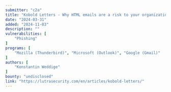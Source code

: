 ```yaml
---
submitter: "c2a"
title: "Kobold Letters - Why HTML emails are a risk to your organization"
date: "2024-03-31"
added: "2024-11-03"
description: ""
vulnerabilities: [
    "Phishing"
]
programs: [
    "Mozilla (Thunderbird)", "Microsoft (Outlook)", "Google (Gmail)"
]
authors: [
    "Konstantin Weddige"
]
bounty: "undisclosed"
link: "https://lutrasecurity.com/en/articles/kobold-letters/"
---
```




